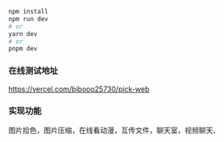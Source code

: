 

```bash
npm install
npm run dev
# or
yarn dev
# or
pnpm dev
```

### 在线测试地址

https://vercel.com/bibooo25730/pick-web

### 实现功能

图片拾色，图片压缩，在线看动漫，互传文件，聊天室，视频聊天、


